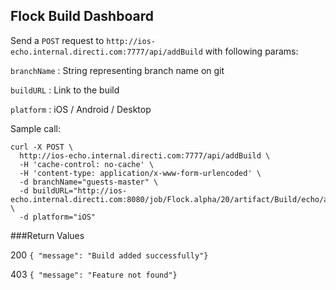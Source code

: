 ## Flock Build Dashboard

Send a `POST` request to `http://ios-echo.internal.directi.com:7777/api/addBuild` with following params:

`branchName` : String representing branch name on git

`buildURL` : Link to the build

`platform` : iOS / Android / Desktop


Sample call:

```
curl -X POST \
  http://ios-echo.internal.directi.com:7777/api/addBuild \
  -H 'cache-control: no-cache' \
  -H 'content-type: application/x-www-form-urlencoded' \
  -d branchName="guests-master" \
  -d buildURL="http://ios-echo.internal.directi.com:8080/job/Flock.alpha/20/artifact/Build/echo/artifacts/ota.html" \
  -d platform="iOS"
```


###Return Values

200 `{ "message": "Build added successfully"}`

403 `{ "message": "Feature not found"}`
